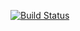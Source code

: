 [![Build Status](https://travis-ci.org/JanBaunooo/test.svg?branch=master)](https://travis-ci.org/JanBaunooo/test)
